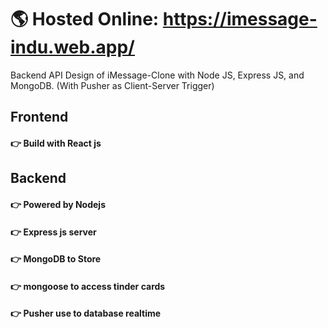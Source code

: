 # 🌎 Hosted Online: https://imessage-indu.web.app/ #
Backend API Design of iMessage-Clone with Node JS, Express JS, and MongoDB. (With Pusher as Client-Server Trigger)

## Frontend ## 
#### 👉 Build with React js ####
## Backend ## 
#### 👉 Powered by Nodejs ####
#### 👉 Express js server  ####
#### 👉 MongoDB to Store ####
#### 👉 mongoose to access tinder cards ####
#### 👉 Pusher use to database realtime ####




